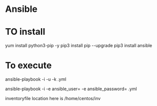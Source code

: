 # Ansible

# TO install
yum install python3-pip -y
pip3 install pip --upgrade
pip3 install ansible

# To execute
ansible-playbook -i <inventoryfile location> -u <username> -k <filename>.yml

ansible-playbook -i <inventoryfile location> -e ansible_user=<username> -e ansible_password=<password> <filename>.yml

inventoryfile location here is /home/centos/inv